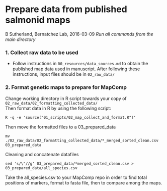 # Prepare data from published salmonid maps
B Sutherland, Bernatchez Lab, 2016-03-09
*Run all commands from the main directory*

### 1. Collect raw data to be used
* Follow instructions in `00_resources/data_sources.md` to obtain the published map data used in manuscript. After following these instructions, input files should be in `02_raw_data/`  


### 2. Format genetic maps to prepare for MapComp
Change working directory in R script towards your copy of `02_raw_data/02_formatting_collected_data/`  
Then format data in R by using the following script:  

```
R -q -e 'source("01_scripts/02_map_collect_and_format.R")'

```

Then move the formatted files to a 03_prepared_data  

```
mv ./02_raw_data/02_formatting_collected_data/*_merged_sorted_clean.csv 03_prepared_data 

```

Cleaning and concatenate datafiles  

```
sed 's/\"//g' 03_prepared_data/*merged_sorted_clean.csv > 03_prepared_data/all_species.csv 

```

Take the all_species.csv to your MapComp repo in order to find total positions of markers, format to fasta file, then to compare among the maps.  
